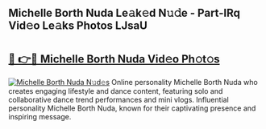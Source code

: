 ## Michelle Borth Nuda Le𝚊k𝚎d N𝚞𝚍e - Part-IRq Vid𝚎o Le𝚊ks Photos LJsaU

# <h2><a href="http://fbbzwsq.evod.top/?m=Michelle+Borth+Nuda">🔗 👉🔴 Michelle Borth Nuda Vid𝚎o Ph𝚘t𝚘s</a></h2>

[![Michelle Borth Nuda N𝚞d𝚎s](https://i.imgur.com/8V9OHl7.gif)](http://fbbzwsq.evod.top/?m=Michelle+Borth+Nuda)
Online personality Michelle Borth Nuda who creates engaging lifestyle and dance content, featuring solo and collaborative dance trend performances and mini vlogs. Influential personality Michelle Borth Nuda, known for their captivating presence and inspiring message. 
